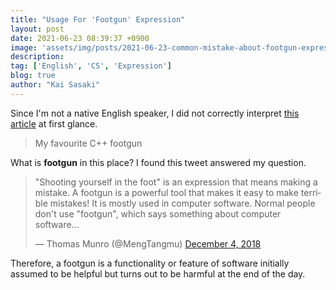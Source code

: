 ```yaml
---
title: "Usage For 'Footgun' Expression"
layout: post
date: 2021-06-23 08:39:37 +0900
image: 'assets/img/posts/2021-06-23-common-mistake-about-footgun-expression/catch.jpg'
description:
tag: ['English', 'CS', 'Expression']
blog: true
author: "Kai Sasaki"
---
```


Since I'm not a native English speaker, I did not correctly interpret [this article](https://dustri.org/b/my-favourite-c-footgun.html) at first glance.

> My favourite C++ footgun

What is **footgun** in this place? I found this tweet answered my question.

<blockquote class="twitter-tweet"><p lang="en" dir="ltr">&quot;Shooting yourself in the foot&quot; is an expression that means making a mistake. A footgun is a powerful tool that makes it easy to make terrible mistakes! It is mostly used in computer software. Normal people don&#39;t use &quot;footgun&quot;, which says something about computer software...</p>&mdash; Thomas Munro (@MengTangmu) <a href="https://twitter.com/MengTangmu/status/1069751647771877376?ref_src=twsrc%5Etfw">December 4, 2018</a></blockquote> <script async src="https://platform.twitter.com/widgets.js" charset="utf-8"></script>

Therefore, a footgun is a functionality or feature of software initially assumed to be helpful but turns out to be harmful at the end of the day.
